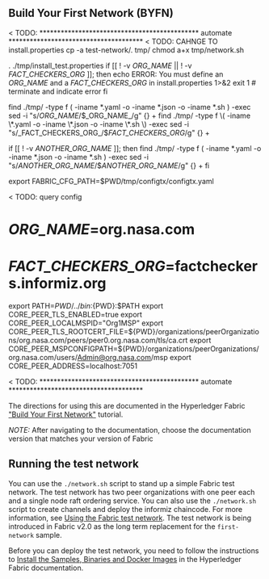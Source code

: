 ## Build Your First Network (BYFN)

< TODO: ********************************************* automate **************************************
< TODO: CAHNGE TO install.properties
cp -a test-network/. tmp/
chmod a+x tmp/network.sh

. ./tmp/install_test.properties
if [[ ! -v _ORG_NAME_   || ! -v _FACT_CHECKERS_ORG_ ]]; then
    echo ERROR: You must define an _ORG_NAME_ and a _FACT_CHECKERS_ORG_ in install.properties 1>&2
    exit 1 # terminate and indicate error
fi

find ./tmp/ -type f \( -iname \*.yaml -o -iname \*.json -o -iname \*.sh \) -exec sed -i "s/_ORG_NAME_/$_ORG_NAME_/g" {} +
find ./tmp/ -type f \( -iname \*.yaml -o -iname \*.json -o -iname \*.sh \) -exec sed -i "s/_FACT_CHECKERS_ORG_/$_FACT_CHECKERS_ORG_/g" {} +

if [[ ! -v _ANOTHER_ORG_NAME_ ]]; then
    find ./tmp/ -type f \( -iname \*.yaml -o -iname \*.json -o -iname \*.sh \) -exec sed -i "s/_ANOTHER_ORG_NAME_/$_ANOTHER_ORG_NAME_/g" {} +
fi

export FABRIC_CFG_PATH=$PWD/tmp/configtx/configtx.yaml

< TODO: query config
# _ORG_NAME_=org.nasa.com
# _FACT_CHECKERS_ORG_=factcheckers.informiz.org
export PATH=${PWD}/../bin:${PWD}:$PATH
export CORE_PEER_TLS_ENABLED=true
export CORE_PEER_LOCALMSPID="Org1MSP"
export CORE_PEER_TLS_ROOTCERT_FILE=${PWD}/organizations/peerOrganizations/org.nasa.com/peers/peer0.org.nasa.com/tls/ca.crt
export CORE_PEER_MSPCONFIGPATH=${PWD}/organizations/peerOrganizations/org.nasa.com/users/Admin@org.nasa.com/msp
export CORE_PEER_ADDRESS=localhost:7051

< TODO: ********************************************* automate **************************************


The directions for using this are documented in the Hyperledger Fabric
["Build Your First Network"](http://hyperledger-fabric.readthedocs.io/en/latest/build_network.html) tutorial.

*NOTE:* After navigating to the documentation, choose the documentation version that matches your version of Fabric



## Running the test network

You can use the `./network.sh` script to stand up a simple Fabric test network. The test network has two peer organizations with one peer each and a single node raft ordering service. You can also use the `./network.sh` script to create channels and deploy the informiz chaincode. For more information, see [Using the Fabric test network](https://hyperledger-fabric.readthedocs.io/en/latest/test_network.html). The test network is being introduced in Fabric v2.0 as the long term replacement for the `first-network` sample.

Before you can deploy the test network, you need to follow the instructions to [Install the Samples, Binaries and Docker Images](https://hyperledger-fabric.readthedocs.io/en/latest/install.html) in the Hyperledger Fabric documentation.
